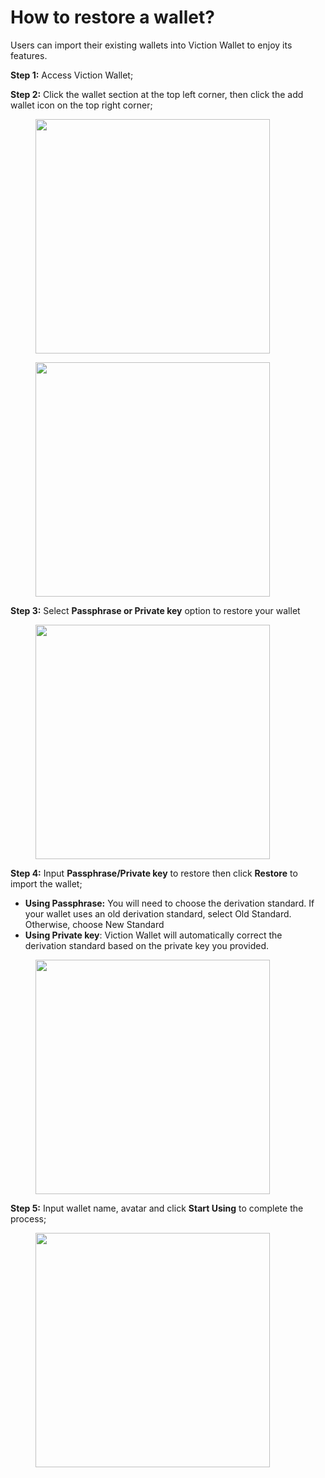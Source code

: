 # How to restore a wallet?

Users can import their existing wallets into Viction Wallet to enjoy its features.

**Step 1:** Access Viction Wallet;

**Step 2:** Click the wallet section at the top left corner, then click the add wallet icon on the top right corner;

<div>

<figure><img src="../../../../.gitbook/assets/image (128).png" alt="" width="375"><figcaption></figcaption></figure>

 

<figure><img src="../../../../.gitbook/assets/image (129).png" alt="" width="375"><figcaption></figcaption></figure>

</div>

**Step 3:** Select **Passphrase or Private key** option to restore your wallet

<figure><img src="../../../../.gitbook/assets/image (58).png" alt="" width="375"><figcaption></figcaption></figure>

**Step 4:** Input **Passphrase/Private key** to restore then click **Restore** to import the wallet;

* **Using Passphrase:** You will need to choose the derivation standard. If your wallet uses an old derivation standard, select Old Standard. Otherwise, choose New Standard
* **Using Private key**: Viction Wallet will automatically correct the derivation standard based on the private key you provided.&#x20;

<figure><img src="../../../../.gitbook/assets/image (59).png" alt="" width="375"><figcaption></figcaption></figure>

**Step 5:** Input wallet name, avatar and click **Start Using** to complete the process;

<figure><img src="../../../../.gitbook/assets/image (57).png" alt="" width="375"><figcaption></figcaption></figure>
